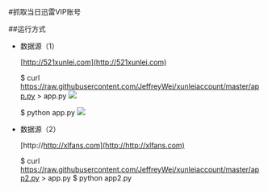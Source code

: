 #抓取当日迅雷VIP账号


##运行方式

* 数据源（1）

	[http://521xunlei.com](http://521xunlei.com)
	
	$ curl https://raw.githubusercontent.com/JeffreyWei/xunleiaccount/master/app.py > app.py
	![](http://images.weiphone.net/data/attachment/forum/201505/29/113947kl6hwllwwwwbx3bt.png)
	
	$ python  app.py
	![](http://images.weiphone.net/data/attachment/forum/201505/28/140212h82thg0at899z4bi.png)
* 数据源（2）
	
	[http://http://xlfans.com](http://http://xlfans.com)
	
	$ curl https://raw.githubusercontent.com/JeffreyWei/xunleiaccount/master/app2.py > app.py
	$ python  app2.py


